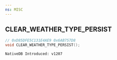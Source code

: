 ```yaml
---
ns: MISC
---
```

## CLEAR_WEATHER_TYPE_PERSIST

```c
// 0xD85DFE5C131E4AE9 0x6AB757D8
void CLEAR_WEATHER_TYPE_PERSIST();
```

```
NativeDB Introduced: v1207
```

